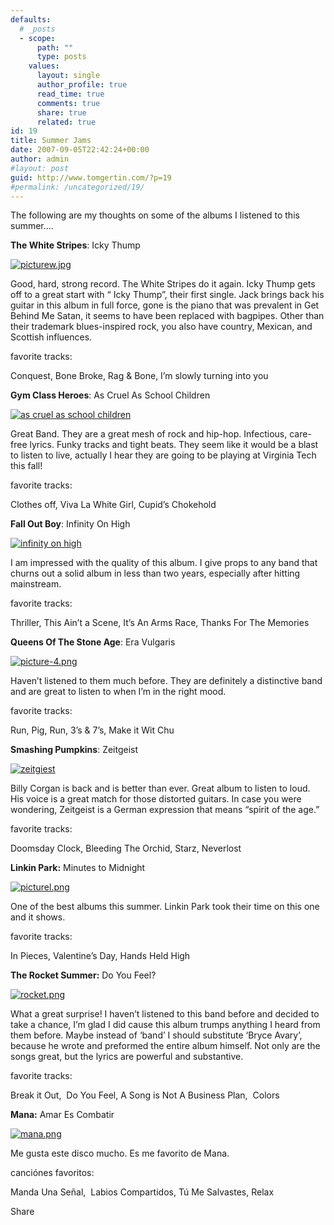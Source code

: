 ```yaml
---
defaults:
  # _posts
  - scope:
      path: ""
      type: posts
    values:
      layout: single
      author_profile: true
      read_time: true
      comments: true
      share: true
      related: true
id: 19
title: Summer Jams
date: 2007-09-05T22:42:24+00:00
author: admin
#layout: post
guid: http://www.tomgertin.com/?p=19
#permalink: /uncategorized/19/
---
```

The following are my thoughts on some of the albums I listened to this summer&#8230;.

**The White Stripes**: Icky Thump

[![picturew.jpg](http://www.tomgertin.com/blog/wp-content/uploads/2007/09/picturew.thumbnail.jpg)](http://www.tomgertin.com/blog/wp-content/uploads/2007/09/picturew.jpg "picturew.jpg") [](http://www.tomgertin.com/blog/wp-content/uploads/2007/09/picture-1.png "icky thump")

Good, hard, strong record. The White Stripes do it again. Icky Thump gets off to a great start with “ Icky Thump”, their first single. Jack brings back his guitar in this album in full force, gone is the piano that was prevalent in Get Behind Me Satan, it seems to have been replaced with bagpipes. Other than their trademark blues-inspired rock, you also have country, Mexican, and Scottish influences.

favorite tracks:

Conquest, Bone Broke, Rag & Bone, I’m slowly turning into you
  
**Gym Class Heroes**: As Cruel As School Children

[![as cruel as school children](http://www.tomgertin.com/blog/wp-content/uploads/2007/09/picture-2.thumbnail.png)](http://www.tomgertin.com/blog/wp-content/uploads/2007/09/picture-2.png "as cruel as school children")

Great Band. They are a great mesh of rock and hip-hop. Infectious, care-free lyrics. Funky tracks and tight beats. They seem like it would be a blast to listen to live, actually I hear they are going to be playing at Virginia Tech this fall!

favorite tracks:

Clothes off, Viva La White Girl, Cupid’s Chokehold
  
**Fall Out Boy**: Infinity On High

[![infinity on high](http://www.tomgertin.com/blog/wp-content/uploads/2007/09/picture-3.thumbnail.png)](http://www.tomgertin.com/blog/wp-content/uploads/2007/09/picture-3.png "infinity on high")

I am impressed with the quality of this album. I give props to any band that churns out a solid album in less than two years, especially after hitting mainstream.
  
favorite tracks:

Thriller, This Ain’t a Scene, It’s An Arms Race, Thanks For The Memories
  
**Queens Of The Stone Age**: Era Vulgaris

[![picture-4.png](http://www.tomgertin.com/blog/wp-content/uploads/2007/09/picture-4.thumbnail.png)](http://www.tomgertin.com/blog/wp-content/uploads/2007/09/picture-4.png "picture-4.png")

Haven’t listened to them much before. They are definitely a distinctive band and are great to listen to when I’m in the right mood.

favorite tracks:

Run, Pig, Run, 3’s & 7’s, Make it Wit Chu

**Smashing Pumpkins**: Zeitgeist

[![zeitgiest](http://www.tomgertin.com/blog/wp-content/uploads/2007/09/picture-5.thumbnail.png)](http://www.tomgertin.com/blog/wp-content/uploads/2007/09/picture-5.png "zeitgiest")

Billy Corgan is back and is better than ever. Great album to listen to loud. His voice is a great match for those distorted guitars. In case you were wondering, Zeitgeist is a German expression that means “spirit of the age.”
  
favorite tracks:

Doomsday Clock, Bleeding The Orchid, Starz, Neverlost

**Linkin Park:** Minutes to Midnight

[![picturel.png](http://www.tomgertin.com/blog/wp-content/uploads/2007/09/picturel.thumbnail.png)](http://www.tomgertin.com/blog/wp-content/uploads/2007/09/picturel.png "picturel.png")

One of the best albums this summer. Linkin Park took their time on this one and it shows.
  
favorite tracks:

In Pieces, Valentine&#8217;s Day, Hands Held High

**The Rocket Summer:** Do You Feel?

[![rocket.png](http://www.tomgertin.com/blog/wp-content/uploads/2007/09/rocket.thumbnail.png)](http://www.tomgertin.com/blog/wp-content/uploads/2007/09/rocket.png "rocket.png")

What a great surprise! I haven&#8217;t listened to this band before and decided to take a chance, I&#8217;m glad I did cause this album trumps anything I heard from them before. Maybe instead of &#8216;band&#8217; I should substitute &#8216;Bryce Avary&#8217;, because he wrote and preformed the entire album himself. Not only are the songs great, but the lyrics are powerful and substantive.

favorite tracks:

Break it Out,  Do You Feel, A Song is Not A Business Plan,  Colors

**Mana:** Amar Es Combatir

[![mana.png](http://www.tomgertin.com/blog/wp-content/uploads/2007/09/mana.thumbnail.png)](http://www.tomgertin.com/blog/wp-content/uploads/2007/09/mana.png "mana.png")

Me gusta este disco mucho. Es me favorito de Mana.

canciónes favoritos:

Manda Una Señal,  Labios Compartidos, Tú Me Salvastes, Relax

<div class="addtoany_share_save_container addtoany_content_bottom">
  <div class="a2a_kit a2a_kit_size_32 addtoany_list a2a_target" id="wpa2a_7">
    <a class="a2a_dd addtoany_share_save" href="https://www.addtoany.com/share_save"><img src="http://www.tomgertin.com/blog/wp-content/plugins/add-to-any/share_save_171_16.png" width="171" height="16" alt="Share" /></a>
  </div>
</div>